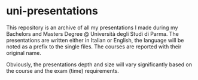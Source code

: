 # uni-presentations
This repository is an archive of all my presentations I made during my Bachelors and Masters Degree @ Università degli Studi di Parma.
The presentations are written either in Italian or English, the language will be noted as a prefix to the single files.
The courses are reported with their original name.

Obviously, the presentations depth and size will vary significantly based on the course and the exam (time) requirements.
